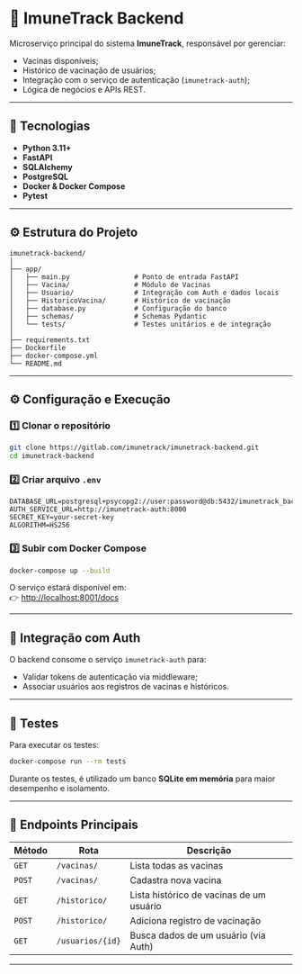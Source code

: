 # 💉 ImuneTrack Backend

Microserviço principal do sistema **ImuneTrack**, responsável por gerenciar:
- Vacinas disponíveis;
- Histórico de vacinação de usuários;
- Integração com o serviço de autenticação (`imunetrack-auth`);
- Lógica de negócios e APIs REST.

---

## 🚀 Tecnologias

- **Python 3.11+**
- **FastAPI**
- **SQLAlchemy**
- **PostgreSQL**
- **Docker & Docker Compose**
- **Pytest**

---

## ⚙️ Estrutura do Projeto

```
imunetrack-backend/
│
├── app/
│   ├── main.py                # Ponto de entrada FastAPI
│   ├── Vacina/                # Módulo de Vacinas
│   ├── Usuario/               # Integração com Auth e dados locais
│   ├── HistoricoVacina/       # Histórico de vacinação
│   ├── database.py            # Configuração do banco
│   ├── schemas/               # Schemas Pydantic
│   └── tests/                 # Testes unitários e de integração
│
├── requirements.txt
├── Dockerfile
├── docker-compose.yml
└── README.md
```

---

## ⚙️ Configuração e Execução

### 1️⃣ Clonar o repositório

```bash
git clone https://gitlab.com/imunetrack/imunetrack-backend.git
cd imunetrack-backend
```

### 2️⃣ Criar arquivo `.env`

```
DATABASE_URL=postgresql+psycopg2://user:password@db:5432/imunetrack_backend
AUTH_SERVICE_URL=http://imunetrack-auth:8000
SECRET_KEY=your-secret-key
ALGORITHM=HS256
```

### 3️⃣ Subir com Docker Compose

```bash
docker-compose up --build
```

O serviço estará disponível em:  
👉 [http://localhost:8001/docs](http://localhost:8001/docs)

---

## 🔗 Integração com Auth

O backend consome o serviço `imunetrack-auth` para:
- Validar tokens de autenticação via middleware;
- Associar usuários aos registros de vacinas e históricos.

---

## 🧪 Testes

Para executar os testes:

```bash
docker-compose run --rm tests
```

Durante os testes, é utilizado um banco **SQLite em memória** para maior desempenho e isolamento.

---

## 🔑 Endpoints Principais

| Método | Rota | Descrição |
|--------|------|------------|
| `GET` | `/vacinas/` | Lista todas as vacinas |
| `POST` | `/vacinas/` | Cadastra nova vacina |
| `GET` | `/historico/` | Lista histórico de vacinas de um usuário |
| `POST` | `/historico/` | Adiciona registro de vacinação |
| `GET` | `/usuarios/{id}` | Busca dados de um usuário (via Auth) |

---
